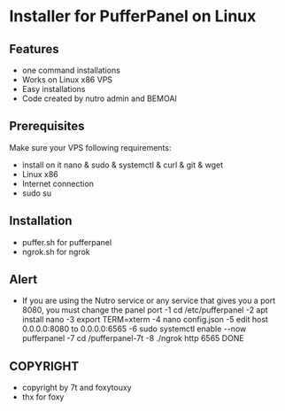 # Installer for PufferPanel on Linux 

## Features
- one command installations
- Works  on Linux x86 VPS 
- Easy installations
- Code created by nutro admin and BEMOAI 

## Prerequisites

Make sure your VPS following requirements:
- install on it nano & sudo & systemctl & curl & git & wget
- Linux x86 
- Internet connection
- sudo su

## Installation
 - puffer.sh for pufferpanel
 - ngrok.sh for ngrok
## Alert
- If you are using the Nutro service or any service that gives you a port 8080, you must change the panel port
-1 cd /etc/pufferpanel
-2 apt install nano
-3 export TERM=xterm
-4 nano config.json
-5 edit host 0.0.0.0:8080 to 0.0.0.0:6565
-6 sudo systemctl enable --now pufferpanel
-7 cd /pufferpanel-7t
-8 ./ngrok http 6565
DONE
## COPYRIGHT
- copyright by 7t and foxytouxy 
- thx for foxy

